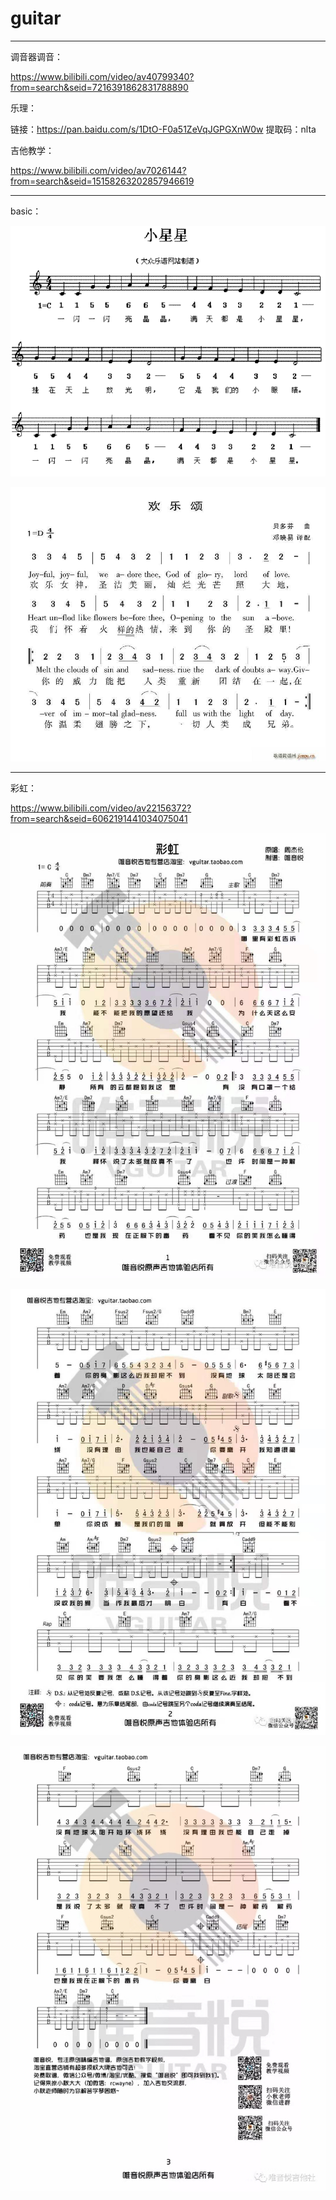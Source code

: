 # guitar

---

调音器调音：

<https://www.bilibili.com/video/av40799340?from=search&seid=7216391862831788890>

乐理：

链接：<https://pan.baidu.com/s/1DtO-F0a51ZeVqJGPGXnW0w> 提取码：nlta

吉他教学：

<https://www.bilibili.com/video/av7026144?from=search&seid=15158263202857946619> 

---

basic：

![](./pictures/twinkle-twinkle-little-star.png)

![](./pictures/ode-to-joy.jpeg)

---

彩虹：

<https://www.bilibili.com/video/av22156372?from=search&seid=6062191441034075041>

![](./pictures/caihong0)

![](./pictures/caihong1)

![](./pictures/caihong2)

